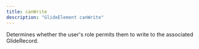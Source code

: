 ```yaml
---
title: canWrite
description: "GlideElement canWrite"
---
```


Determines whether the user's role permits them to write to the associated GlideRecord.
